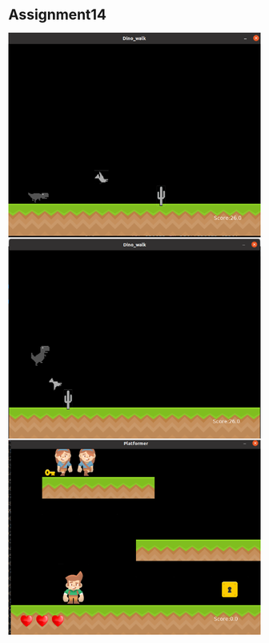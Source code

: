 # Assignment14


![screenshot1](Dino/1.png)
![Screenshot2](Dino/2.png)
![Screenshot3](Platfomer/1.png)